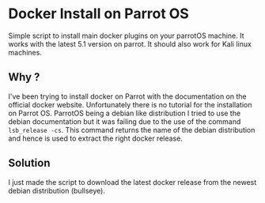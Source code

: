 ﻿# Docker Install on Parrot OS

Simple script to install main docker plugins on your parrotOS machine. It works with the latest 5.1 version on parrot. It should also work for Kali linux machines.

## Why ?

I've been trying to install docker on Parrot with the documentation on the official docker website. Unfortunately there is no tutorial for the installation on Parrot OS. ParrotOS being a debian like distribution I tried to use the debian documentation but it was failing due to the use of the command ``lsb_release -cs``. This command returns the name of the debian distribution and hence is used to extract the right docker release.

## Solution

I just made the script to download the latest docker release from the newest debian distribution (bullseye).
